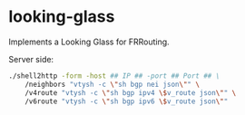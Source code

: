 # looking-glass

Implements a Looking Glass for FRRouting.

Server side:

```bash
./shell2http -form -host ## IP ## -port ## Port ## \
	/neighbors "vtysh -c \"sh bgp nei json\"" \
	/v4route "vtysh -c \"sh bgp ipv4 \$v_route json\"" \
	/v6route "vtysh -c \"sh bgp ipv6 \$v_route json\""
```

